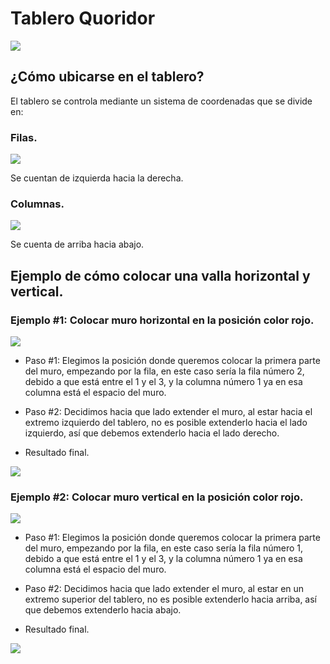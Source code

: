 # Tablero Quoridor

![](https://cdn.discordapp.com/attachments/718180378535395490/1043252136089239603/image.png)

## ¿Cómo ubicarse en el tablero?

El tablero se controla mediante un sistema de coordenadas que se divide en:

### Filas.
![](https://cdn.discordapp.com/attachments/718180378535395490/1043273660653387816/image.png)

Se cuentan de izquierda hacia la derecha.

### Columnas.
![](https://cdn.discordapp.com/attachments/718180378535395490/1043253832911699978/image.png)

Se cuenta de arriba hacia abajo. 


## Ejemplo de cómo colocar una valla horizontal y vertical.


### Ejemplo #1: Colocar muro horizontal en la posición color rojo.
![](https://cdn.discordapp.com/attachments/718180378535395490/1043274105312522331/image.png)

* Paso #1: Elegimos la posición donde queremos colocar la primera parte del muro, empezando por la fila, en este caso sería la fila número 2, debido a que está entre el 1 y el 3,  y la columna número 1 ya en esa columna está el espacio del muro.

* Paso #2: Decidimos hacia que lado extender el muro, al estar hacia el extremo izquierdo del tablero, no es posible extenderlo hacia el lado izquierdo, así que debemos extenderlo hacia el lado derecho.


* Resultado final.

![](https://cdn.discordapp.com/attachments/718180378535395490/1043275955935924297/image.png)

### Ejemplo #2: Colocar muro vertical en la posición color rojo.

![](https://cdn.discordapp.com/attachments/718180378535395490/1043274394908233829/image.png)

* Paso #1: Elegimos la posición donde queremos colocar la primera parte del muro, empezando por la fila, en este caso sería la fila número 1, debido a que está entre el 1 y el 3, y la columna número 1 ya en esa columna está el espacio del muro.

* Paso #2: Decidimos hacia que lado extender el muro, al estar en un extremo superior del tablero, no es posible extenderlo hacia arriba, así que debemos extenderlo hacia abajo.

* Resultado final.

![](https://cdn.discordapp.com/attachments/718180378535395490/1043276959565742110/image.png)




